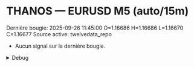 # THANOS — EURUSD M5 (auto/15m)
Dernière bougie: 2025-09-26 11:45:00  O=1.16686  H=1.16686  L=1.16670  C=1.16677
Source active: twelvedata_repo

- Aucun signal sur la dernière bougie.

<details><summary>Debug</summary>

- TD_API_KEY manquant.

</details>